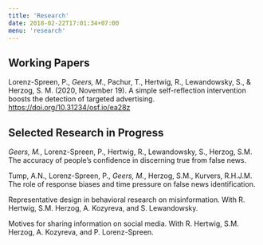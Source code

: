 ```yaml
---
title: 'Research'
date: 2018-02-22T17:01:34+07:00
menu: 'research'
---
```


## Working Papers

Lorenz-Spreen, P., *Geers, M.*, Pachur, T., Hertwig, R., Lewandowsky, S., & Herzog, S. M. (2020, November 19). A simple self-reflection intervention boosts the detection of targeted advertising. https://doi.org/10.31234/osf.io/ea28z 

## Selected Research in Progress

*Geers, M.*, Lorenz-Spreen, P., Hertwig, R., Lewandowsky, S., Herzog, S.M. The accuracy of people’s confidence in discerning true from false news.

Tump, A.N., Lorenz-Spreen, P., *Geers, M.*, Herzog, S.M., Kurvers, R.H.J.M. The role of response biases and time pressure on false news identification.

Representative design in behavioral research on misinformation. With R. Hertwig, S.M. Herzog, A. Kozyreva, and S. Lewandowsky.

Motives for sharing information on social media. With R. Hertwig, S.M. Herzog, A. Kozyreva, and P. Lorenz-Spreen.
